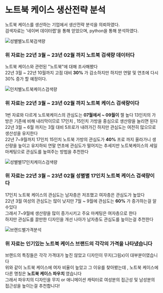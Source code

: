 # 노트북 케이스 생산전략 분석

노트북 케이스를 생산하는 기업에서 생산전략 분석을 의뢰하였다.  
검색자료는 '네이버 데이터랩'을 통해 얻었으며, python을 통해 분석하였다.  

![성별별노트북검색량](https://user-images.githubusercontent.com/118033064/219250124-a67955f8-bcb7-4d4b-b71a-9813e8611b29.png)
### 위 자료는 22년 3월 ~ 23년 02월 까지 노트북 검색량 데이터다 
  노트북 케이스와 관련된 "노트북"에 대해 조사해봤다      
  22년 3월 ~ 22년 10월까지  고점 대비 **30%** 가 감소하지만 하지만 연말 및 연초에 다시 30% 증가 할 예정이다.   
  

![인치별노트북케이스검색량](https://user-images.githubusercontent.com/118033064/219250136-3b60ccbb-00e1-460d-ab48-31747269fb32.png)
### 위 자료는 22년 3월 ~ 23년 02월 까지 노트북 케이스 검색량이다
1번 자료와 다르게 노트북케이스의 관심도는 **07월에서 ~ 09월이** 젤 높다
13인치의 가방은 기존에 비해 내리막이므로 17인치 , 15인치 가방을 중심으로 생산량을 늘리면 된다   
22년 3월 ~ 6월 까지는 3월 대비 5프로가 내려가긴 하지만 관심도는 여전히 많으므로 생산성을 유지한다   
22년 7~9월까지 17인치 15인치 노트북 가방의 관심도가 **40%** 프로 까지 올라가니 생산량을 높이고 유지하되 
연말 연초에 관심도가 떨어지는 추세지만 노트북케이스의 세일 마케팅으로 관심도를 높여주는 방법을 추천한다


![성별별17인치케이스검색량](https://user-images.githubusercontent.com/118033064/219250144-07172ece-16c6-4890-8f29-4df35522d9da.png)
### 위 자료는 22년 3월 ~ 23년 02월 성별별 17인치 노트북 케이스 검색량이다

17인치 노트북 케이스의 관심도는 남자층은 저조했고 여자층은 관심도가 높았다   
22년 3월 여성의 관심도는 많이 낮지만 7월 ~ 9월에 관심도는 **60%** 가 증가하는걸 알수있다   
그래서 7~9월에 생산량을 많이 증가시키고 주요 마케팅은 여자층으로 한다   
하지만 관심도를 끌만한 디자인을 개선 나아가 남자층도 관심도를 높이는걸 추천한다

![브랜드별가격분석](https://user-images.githubusercontent.com/117264484/219310765-c91d30c1-0bd4-419e-a35d-c141d2bc8e80.png)
### 위 자료는  인기있는 노트북 케이스 브랜드의 각각의 가격을 나타냈습니다

브랜드의 특징들은 각각 가격대가 높진 않았고 디자인이 무지(그림x)이 대부분이였습니다   
위와 같이 노트북 케이스에 여자 비율이 높았고 그 이유를 찾아봤는데 , 노트북 케이스에 다른 명칭은 **노트북 케이스 파우치** 였습니다   
그래서 파우치의 디자인을 무지 or 애니메이션 캐릭터로 여성분의 접근성 및 남성분의 접근성을 높이는걸 추천합니다!



